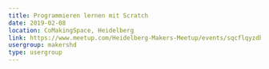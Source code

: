 ```yaml
---
title: Programmieren lernen mit Scratch
date: 2019-02-08
location: CoMakingSpace, Heidelberg
link: https://www.meetup.com/Heidelberg-Makers-Meetup/events/sqcflqyzdblb/
usergroup: makershd
type: usergroup
---
```

